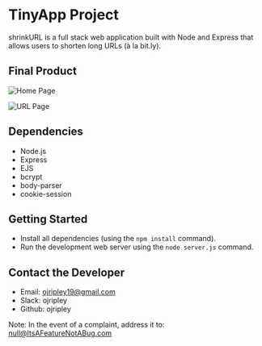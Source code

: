 # TinyApp Project

shrinkURL is a full stack web application built with Node and Express that allows users to shorten long URLs (à la bit.ly).

## Final Product

![Home Page](#https://imgur.com/a/1TNnvss)

![URL Page](#/images/shortURL-shortLink.png)

## Dependencies

- Node.js
- Express
- EJS
- bcrypt
- body-parser
- cookie-session

## Getting Started

- Install all dependencies (using the `npm install` command).
- Run the development web server using the `node server.js` command.

## Contact the Developer

- Email: ojripley19@gmail.com
- Slack: ojripley
- Github: ojripley

Note: In the event of a complaint,
address it to: null@ItsAFeatureNotABug.com
